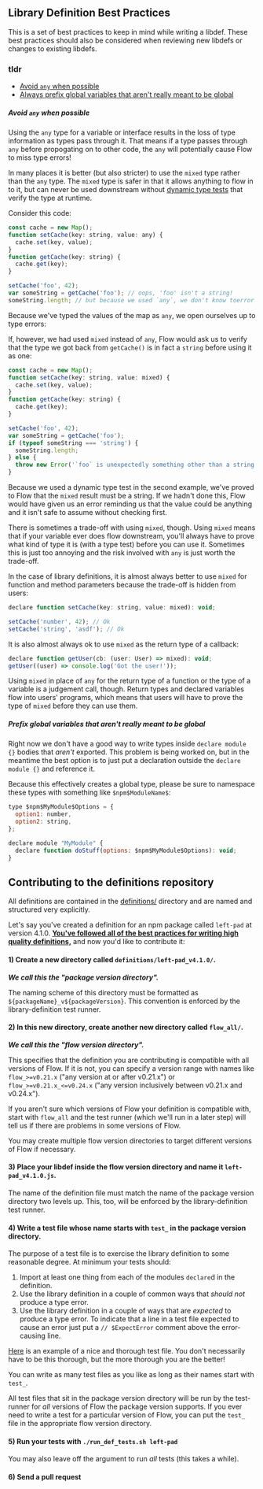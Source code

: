 ## Library Definition Best Practices

This is a set of best practices to keep in mind while writing a libdef. These 
best practices should also be considered when reviewing new libdefs or changes
to existing libdefs.

### tldr

* [Avoid `any` when possible](#avoid-any-when-possible)
* [Always prefix global variables that aren't really meant to be global](prefix-global-variables-that-arent-really-meant-to-be-global)

##### Avoid `any` when possible

Using the `any` type for a variable or interface results in the loss of type information as types pass through it. That means if a type passes through `any` before propogating on to other code, the `any` will potentially cause Flow to miss type errors!

In many places it is better (but also stricter) to use the `mixed` type rather than the `any` type. The `mixed` type is safer in that it allows anything to flow in to it, but can never be used downstream without [dynamic type tests](https://flowtype.org/docs/dynamic-type-tests.html#_) that verify the type at runtime.

Consider this code:

```js
const cache = new Map();
function setCache(key: string, value: any) {
  cache.set(key, value);
}
function getCache(key: string) {
  cache.get(key);
}

setCache('foo', 42);
var someString = getCache('foo'); // oops, 'foo' isn't a string!
someString.length; // but because we used `any`, we don't know toerror here!
```

Because we've typed the values of the map as `any`, we open ourselves up to type errors:

If, however, we had used `mixed` instead of `any`, Flow would ask us to verify that the type we got back from `getCache()` is in fact a `string` before using it as one:

```js
const cache = new Map();
function setCache(key: string, value: mixed) {
  cache.set(key, value);
}
function getCache(key: string) {
  cache.get(key);
}

setCache('foo', 42);
var someString = getCache('foo');
if (typeof someString === 'string') {
  someString.length;
} else {
  throw new Error('`foo` is unexpectedly something other than a string!');
}
```

Because we used a dynamic type test in the second example, we've proved to Flow that the `mixed` result must be a string. If we hadn't done this, Flow would have given us an error reminding us that the value could be anything and it isn't safe to assume without checking first.

There is sometimes a trade-off with using `mixed`, though. Using `mixed` means that if your variable ever does flow downstream, you'll always have to prove what kind of type it is (with a type test) before you can use it. Sometimes this is just too annoying and the risk involved with `any` is just worth the trade-off.

In the case of library definitions, it is almost always better to use `mixed` for function and method parameters because the trade-off is hidden from users:

```js
declare function setCache(key: string, value: mixed): void;

setCache('number', 42); // Ok
setCache('string', 'asdf'); // Ok
```

It is also almost always ok to use `mixed` as the return type of a callback:

```js
declare function getUser(cb: (user: User) => mixed): void;
getUser((user) => console.log('Got the user!'));
```

Using `mixed` in place of `any` for the return type of a function or the type of a variable is a judgement call, though. Return types and declared variables flow into users' programs, which means that users will have to prove the type of `mixed` before they can use them.

##### Prefix global variables that aren't really meant to be global

Right now we don't have a good way to write types inside `declare module {}` bodies that *aren't* exported. This problem is being worked on, but in the meantime the best option is to just put a declaration outside the `declare module {}` and reference it.

Because this effectively creates a global type, please be sure to namespace these types with something like `$npm$ModuleName$`:

```js
type $npm$MyModule$Options = {
  option1: number,
  option2: string,
};

declare module "MyModule" {
  declare function doStuff(options: $npm$MyModule$Options): void;
}
```

## Contributing to the definitions repository

All definitions are contained in the [definitions/](https://github.com/flowtype/flow-typed/tree/master/definitions) 
directory and are named and structured very explicitly.

Let's say you've created a definition for an npm package called `left-pad` at 
version 4.1.0. **[You've followed all of the 
best practices for writing high quality definitions,](https://github.com/flowtype/flow-typed/issues/13#issuecomment-214892914)**
and now you'd like to contribute it:

#### 1) Create a new directory called `definitions/left-pad_v4.1.0/`. 

***We call this the "package version directory".***

The naming scheme of this directory must be formatted as
`${packageName}_v${packageVersion}`. This convention is enforced by the
library-definition test runner.

#### 2) In this new directory, create another new directory called `flow_all/`.

***We call this the "flow version directory".***

This specifies that the definition you are contributing is compatible with all 
versions of Flow. If it is not, you can specify a version range with names like 
`flow_>=v0.21.x` ("any version at or after v0.21.x") or 
`flow_>=v0.21.x_<=v0.24.x` ("any version inclusively between v0.21.x and 
v0.24.x").

If you aren't sure which versions of Flow your definition is compatible with, 
start with `flow_all` and the test runner (which we'll run in a later step) will
tell us if there are problems in some versions of Flow.

You may create multiple flow version directories to target different versions of
Flow if necessary.

#### 3) Place your libdef inside the flow version directory and name it `left-pad_v4.1.0.js`.

The name of the definition file must match the name of the package version 
directory two levels up. This, too, will be enforced by the library-definition
test runner.

#### 4) Write a test file whose name starts with `test_` in the package version directory.

The purpose of a test file is to exercise the library definition to some 
reasonable degree. At minimum your tests should:

1. Import at least one thing from each of the modules `declare`d in the 
   definition.
1. Use the library definition in a couple of common ways that *should not* 
   produce a type error.
1. Use the library definition in a couple of ways that are *expected* to produce
   a type error. To indicate that a line in a test file expected to cause an 
   error just put a `// $ExpectError` comment above the error-causing line.

[Here](https://github.com/flowtype/flow-typed/blob/master/definitions/npm/highlight.js_v8.x.x/test_highlight.js-v8.js) 
is an example of a nice and thorough test file. You don't necessarily have to be
this thorough, but the more thorough you are the better!

You can write as many test files as you like as long as their names start with
`test_`. 

All test files that sit in the package version directory will be run by
the test-runner for *all* versions of Flow the package version supports. If you 
ever need to write a test for a particular version of Flow, you can put the 
`test_` file in the appropriate flow version directory.

#### 5) Run your tests with `./run_def_tests.sh left-pad`

You may also leave off the argument to run *all* tests (this takes a while).

#### 6) Send a pull request
